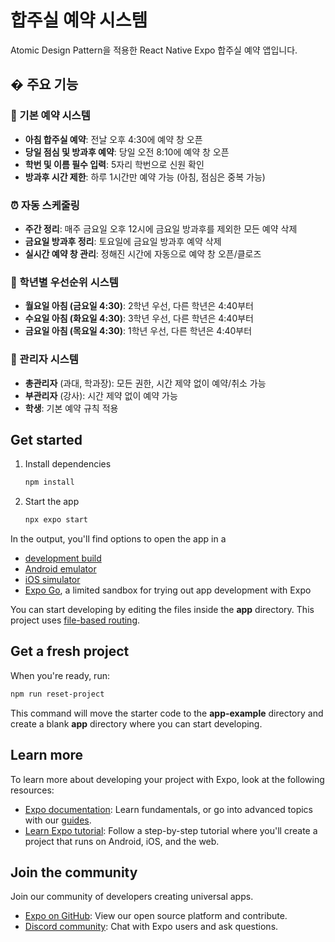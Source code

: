 # 합주실 예약 시스템

Atomic Design Pattern을 적용한 React Native Expo 합주실 예약 앱입니다.

## � 주요 기능

### 🎯 기본 예약 시스템
- **아침 합주실 예약**: 전날 오후 4:30에 예약 창 오픈
- **당일 점심 및 방과후 예약**: 당일 오전 8:10에 예약 창 오픈
- **학번 및 이름 필수 입력**: 5자리 학번으로 신원 확인
- **방과후 시간 제한**: 하루 1시간만 예약 가능 (아침, 점심은 중복 가능)

### ⏰ 자동 스케줄링
- **주간 정리**: 매주 금요일 오후 12시에 금요일 방과후를 제외한 모든 예약 삭제
- **금요일 방과후 정리**: 토요일에 금요일 방과후 예약 삭제
- **실시간 예약 창 관리**: 정해진 시간에 자동으로 예약 창 오픈/클로즈

### 👥 학년별 우선순위 시스템
- **월요일 아침 (금요일 4:30)**: 2학년 우선, 다른 학년은 4:40부터
- **수요일 아침 (화요일 4:30)**: 3학년 우선, 다른 학년은 4:40부터  
- **금요일 아침 (목요일 4:30)**: 1학년 우선, 다른 학년은 4:40부터

### 🔐 관리자 시스템
- **총관리자** (과대, 학과장): 모든 권한, 시간 제약 없이 예약/취소 가능
- **부관리자** (강사): 시간 제약 없이 예약 가능
- **학생**: 기본 예약 규칙 적용

## Get started

1. Install dependencies

   ```bash
   npm install
   ```

2. Start the app

   ```bash
   npx expo start
   ```

In the output, you'll find options to open the app in a

- [development build](https://docs.expo.dev/develop/development-builds/introduction/)
- [Android emulator](https://docs.expo.dev/workflow/android-studio-emulator/)
- [iOS simulator](https://docs.expo.dev/workflow/ios-simulator/)
- [Expo Go](https://expo.dev/go), a limited sandbox for trying out app development with Expo

You can start developing by editing the files inside the **app** directory. This project uses [file-based routing](https://docs.expo.dev/router/introduction).

## Get a fresh project

When you're ready, run:

```bash
npm run reset-project
```

This command will move the starter code to the **app-example** directory and create a blank **app** directory where you can start developing.

## Learn more

To learn more about developing your project with Expo, look at the following resources:

- [Expo documentation](https://docs.expo.dev/): Learn fundamentals, or go into advanced topics with our [guides](https://docs.expo.dev/guides).
- [Learn Expo tutorial](https://docs.expo.dev/tutorial/introduction/): Follow a step-by-step tutorial where you'll create a project that runs on Android, iOS, and the web.

## Join the community

Join our community of developers creating universal apps.

- [Expo on GitHub](https://github.com/expo/expo): View our open source platform and contribute.
- [Discord community](https://chat.expo.dev): Chat with Expo users and ask questions.
